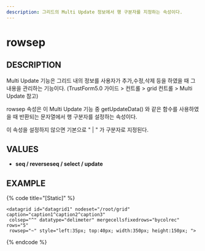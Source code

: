 ```yaml
---
description: 그리드의 Multi Update 정보에서 행 구분자를 지정하는 속성이다.
---
```


# rowsep

## DESCRIPTION

Multi Update 기능은 그리드 내의 정보를 사용자가 추가,수정,삭제 등을 하였을 때 그 내용을 관리하는 기능이다. \(TrustForm5.0 가이드 &gt; 컨트롤 &gt; grid 컨트롤 &gt; Multi Update 참고\)

rowsep 속성은 이 Multi Update 기능 중 getUpdateData\(\) 와 같은 함수를 사용하였을 때 반환되는 문자열에서 행 구분자를 설정하는 속성이다.

이 속성을 설정하지 않으면 기본으로 " \| " 가 구분자로 지정된다.

## VALUES

* **seq / reverseseq / select / update**

## EXAMPLE

{% code title="\[Static\]" %}
```markup
<datagrid id="datagrid1" nodeset="/root/grid" caption="caption1^caption2^caption3"
 colsep="^" datatype="delimeter" mergecellsfixedrows="bycolrec" rows="5" 
 rowsep="~" style="left:35px; top:40px; width:350px; height:150px; ">
```
{% endcode %}

